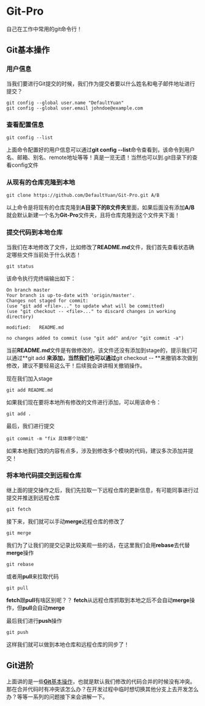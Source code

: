 # Git-Pro
自己在工作中常用的git命令行！

## <a name="basic">Git基本操作</a>
### 用户信息
当我们要进行Git提交的时候，我们作为提交者要以什么姓名和电子邮件地址进行提交？
```shell
git config --global user.name "DefaultYuan"
git config --global user.email johndoe@example.com
```
### 查看配置信息
```shell
git config --list
```
上面命令配置好的用户信息可以通过**git config --list**命令查看到，该命令到用户名、邮箱、别名、remote地址等等！真是一览无遗！当然也可以到.git目录下的查看config文件

### 从现有的仓库克隆到本地
```shell
git clone https://github.com/DefaultYuan/Git-Pro.git A/B
```
以上命令是将现有的仓库克隆到**A目录下的B文件夹**里面，如果后面没有添加**A/B**就会默认新建一个名为**Git-Pro**文件夹，且将仓库克隆到这个文件夹下面！

### 提交代码到本地仓库
当我们在本地修改了文件，比如修改了**README.md**文件，我们首先查看状态确定哪些文件当前处于什么状态！
```shell
git status
```
该命令执行完终端输出如下：
```shell
On branch master
Your branch is up-to-date with 'origin/master'.
Changes not staged for commit:
(use "git add <file>..." to update what will be committed)
(use "git checkout -- <file>..." to discard changes in working directory)

modified:   README.md

no changes added to commit (use "git add" and/or "git commit -a")
```
当前**README.md**文件是有做修改的，该文件还没有添加到stage的，提示我们可以通过**git add <file>**来添加，当然我们也可以通过**git checkout -- <file>**来撤销本次做到修改，建议不要轻易这么干！后续我会讲讲相关撤销操作。

现在我们加入stage
```shell
git add README.md
```
如果我们现在要将本地所有修改的文件进行添加，可以用该命令：
```shell
git add .
```
最后，我们进行提交
```shell
git commit -m "fix 具体哪个功能"
```
如果本地我们改的内容有点多，涉及到修改多个模块的代码，建议多次添加并提交！

### 将本地代码提交到远程仓库
继上面的提交操作之后，我们先拉取一下远程仓库的更新信息，有可能同事进行过提交并推送到远程仓库
```shell
git fetch
```
接下来，我们就可以手动**merge**远程仓库的修改了
```shell
git merge
```
我们为了让我们的提交记录比较美观一些的话，在这里我们会用**rebase**去代替**merge**操作
```shell
git rebase
```
或者用**pull**来拉取代码
```shell
git pull
```
**fetch**跟**pull**有啥区别呢？？
**fetch**从远程仓库抓取到本地之后不会自动**merge**操作，但**pull**会自动**merge**

最后我们进行**push**操作
```shell
git push
```
这样我们就可以做到本地仓库和远程仓库的同步了！

## Git进阶
上面讲的是一些[**Git**基本操作](#basic)，也就是默认我们修改的代码合并的时候没有冲突。
那在合并代码时有冲突该怎么办？在开发过程中临时想切换其他分支上去开发怎么办？等等一系列的问题接下来会讲解一下。



